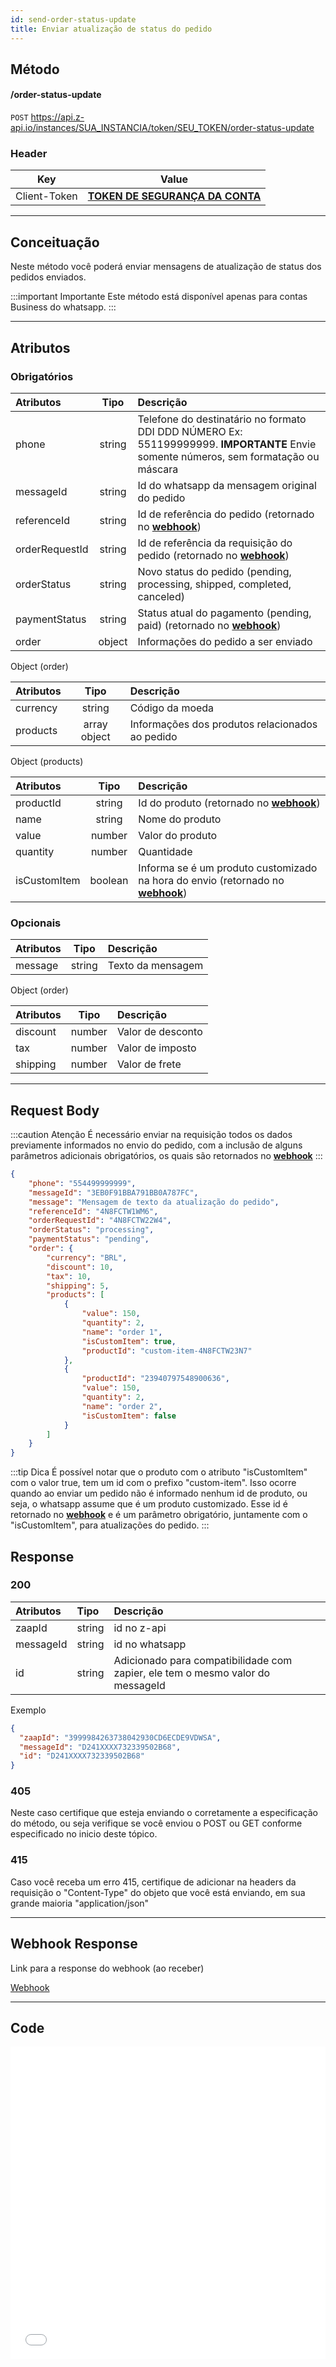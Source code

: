 ```yaml
---
id: send-order-status-update
title: Enviar atualização de status do pedido
---
```


## Método

#### /order-status-update

`POST` https://api.z-api.io/instances/SUA_INSTANCIA/token/SEU_TOKEN/order-status-update

### Header

|      Key       |            Value            |
| :------------: |     :-----------------:     |
|  Client-Token  | **[TOKEN DE SEGURANÇA DA CONTA](../security/client-token)** |
---

## Conceituação

Neste método você poderá enviar mensagens de atualização de status dos pedidos enviados.

:::important Importante
Este método está disponível apenas para contas Business do whatsapp. 
:::

---

## Atributos

### Obrigatórios

| Atributos       | Tipo   | Descrição |
| :-------------- | :----: | :-------- |
| phone           | string | Telefone do destinatário no formato DDI DDD NÚMERO Ex: 551199999999. **IMPORTANTE** Envie somente números, sem formatação ou máscara |
| messageId       | string | Id do whatsapp da mensagem original do pedido                                                                         |
| referenceId     | string | Id de referência do pedido (retornado no **[webhook](../webhooks/on-message-received#exemplo-de-retorno-de-atualização-de-pedido)**) |
| orderRequestId  | string | Id de referência da requisição do pedido (retornado no **[webhook](../webhooks/on-message-received#exemplo-de-retorno-de-atualização-de-pedido)**) |
| orderStatus     | string | Novo status do pedido (pending, processing, shipped, completed, canceled) |
| paymentStatus   | string | Status atual do pagamento (pending, paid) (retornado no **[webhook](../webhooks/on-message-received#exemplo-de-retorno-de-atualização-de-pedido)**) |
| order           | object | Informações do pedido a ser enviado |

Object (order)

| Atributos | Tipo         | Descrição       |
| :------   | :----------: | :-------------  |
| currency  | string       | Código da moeda |
| products  | array object | Informações dos produtos relacionados ao pedido |

Object (products)

| Atributos     | Tipo         | Descrição                 |
| :------------ | :----------: | :------------------------ |
| productId     | string       | Id do produto (retornado no **[webhook](../webhooks/on-message-received#exemplo-de-retorno-de-envio-de-pedido)**) |
| name          | string       | Nome do produto           |
| value         | number       | Valor do produto          |
| quantity      | number       | Quantidade                |
| isCustomItem  | boolean      | Informa se é um produto customizado na hora do envio (retornado no **[webhook](../webhooks/on-message-received#exemplo-de-retorno-de-envio-de-pedido)**) |

### Opcionais

| Atributos | Tipo         | Descrição         |
| :------   | :----------: | :---------------  |
| message   | string       | Texto da mensagem |

Object (order)

| Atributos | Tipo         | Descrição         |
| :------   | :----------: | :---------------  |
| discount  | number       | Valor de desconto |
| tax       | number       | Valor de imposto  |
| shipping  | number       | Valor de frete    |

---

## Request Body

:::caution Atenção
É necessário enviar na requisição todos os dados previamente informados no envio do pedido, com a inclusão de alguns parâmetros adicionais obrigatórios, os quais são retornados no **[webhook](../webhooks/on-message-received#exemplo-de-retorno-de-envio-de-pedido)**
:::

```json
{
    "phone": "554499999999",
    "messageId": "3EB0F91BBA791BB0A787FC",
    "message": "Mensagem de texto da atualização do pedido",
    "referenceId": "4N8FCTW1WM6",
    "orderRequestId": "4N8FCTW22W4",
    "orderStatus": "processing",
    "paymentStatus": "pending",
    "order": {
        "currency": "BRL",
        "discount": 10,
        "tax": 10,
        "shipping": 5,
        "products": [
            {
                "value": 150,
                "quantity": 2,
                "name": "order 1",
                "isCustomItem": true,
                "productId": "custom-item-4N8FCTW23N7"
            },
            {
                "productId": "23940797548900636",
                "value": 150,
                "quantity": 2,
                "name": "order 2",
                "isCustomItem": false
            }
        ]
    }
}
```

:::tip Dica
É possível notar que o produto com o atributo "isCustomItem" com o valor true, tem um id com o prefixo "custom-item". Isso ocorre quando ao enviar um pedido não é informado nenhum id de produto, ou seja, o whatsapp assume que é um produto customizado. Esse id é retornado no **[webhook](../webhooks/on-message-received#exemplo-de-retorno-de-envio-de-pedido)** e é um parâmetro obrigatório, juntamente com o "isCustomItem", para atualizações do pedido.
:::

## Response

### 200

| Atributos | Tipo   | Descrição      |
| :-------- | :----- | :------------- |
| zaapId    | string | id no z-api    |
| messageId | string | id no whatsapp |
| id        | string | Adicionado para compatibilidade com zapier, ele tem o mesmo valor do messageId |


Exemplo

```json
{
  "zaapId": "3999984263738042930CD6ECDE9VDWSA",
  "messageId": "D241XXXX732339502B68",
  "id": "D241XXXX732339502B68"
}
```

### 405

Neste caso certifique que esteja enviando o corretamente a especificação do método, ou seja verifique se você enviou o POST ou GET conforme especificado no inicio deste tópico.

### 415

Caso você receba um erro 415, certifique de adicionar na headers da requisição o "Content-Type" do objeto que você está enviando, em sua grande maioria "application/json"

---

## Webhook Response

Link para a response do webhook (ao receber)

[Webhook](../webhooks/on-message-received#exemplo-de-retorno-de-atualização-de-pedido)

---

## Code

<iframe src="//api.apiembed.com/?source=https://raw.githubusercontent.com/Z-API/z-api-docs/main/json-examples/send-order-status-update.json&targets=all" frameborder="0" scrolling="no" width="100%" height="500px" seamless></iframe>
